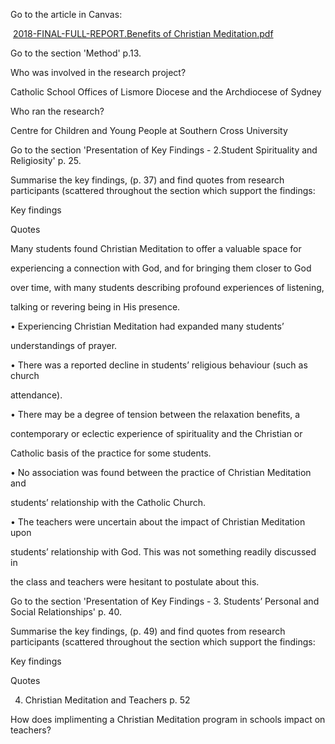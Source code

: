 Go to the article in Canvas:

 [2018-FINAL-FULL-REPORT.Benefits of Christian Meditation.pdf](https://maristc.instructure.com/courses/5059/files/685683?wrap=1)

Go to the section 'Method' p.13.

Who was involved in the research project?

Catholic School Offices of Lismore Diocese and the Archdiocese of Sydney

Who ran the research?

Centre for Children and Young People at Southern Cross University

Go to the section 'Presentation of Key Findings - 2.Student Spirituality and Religiosity' p. 25. 

Summarise the key findings, (p. 37) and find quotes from research participants (scattered throughout the section which support the findings:

Key findings

Quotes

Many students found Christian Meditation to offer a valuable space for

experiencing a connection with God, and for bringing them closer to God

over time, with many students describing profound experiences of listening,

talking or revering being in His presence.

• Experiencing Christian Meditation had expanded many students’

understandings of prayer.

• There was a reported decline in students’ religious behaviour (such as church

attendance).

• There may be a degree of tension between the relaxation benefits, a

contemporary or eclectic experience of spirituality and the Christian or

Catholic basis of the practice for some students.

• No association was found between the practice of Christian Meditation and

students’ relationship with the Catholic Church.

• The teachers were uncertain about the impact of Christian Meditation upon

students’ relationship with God. This was not something readily discussed in

the class and teachers were hesitant to postulate about this.

Go to the section 'Presentation of Key Findings - 3. Students’ Personal and Social Relationships' p. 40. 

Summarise the key findings, (p. 49) and find quotes from research participants (scattered throughout the section which support the findings:

Key findings

Quotes

4. Christian Meditation and Teachers p. 52

How does implimenting a Christian Meditation program in schools impact on teachers?